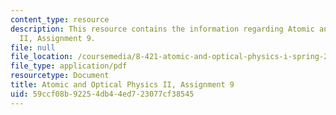 ```yaml
---
content_type: resource
description: This resource contains the information regarding Atomic and Optical Physics
  II, Assignment 9.
file: null
file_location: /coursemedia/8-421-atomic-and-optical-physics-i-spring-2014/59ccf08b92254db44ed723077cf38545_MIT8_421S14_homeWork9.pdf
file_type: application/pdf
resourcetype: Document
title: Atomic and Optical Physics II, Assignment 9
uid: 59ccf08b-9225-4db4-4ed7-23077cf38545
---
```

